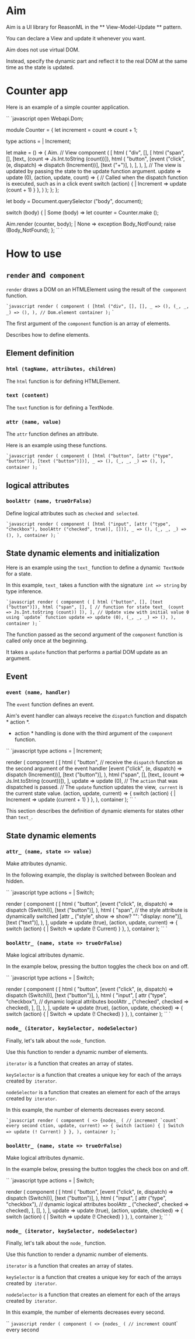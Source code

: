 # Aim

Aim is a UI library for ReasonML in the ** View-Model-Update ** pattern.

You can declare a View and update it whenever you want.

Aim does not use virtual DOM.

Instead, specify the dynamic part and reflect it to the real DOM at the same time as the state is updated.

# Counter app

Here is an example of a simple counter application.

`` `javascript
open Webapi.Dom;

module Counter = {
  let increment = count => count + 1;

  type actions =
    | Increment;

  let make = () => {
    Aim.
      // View
      component (
        [
          html (
            "div",
            [],
            [
              html ("span", [], [text_ (count => Js.Int.toString (count))]),
              html (
                "button",
                [event ("click", (e, dispatch) => dispatch (Increment))],
                [text ("+")],
              ),
            ],
          ),
        ],
        // The view is updated by passing the state to the update function argument.
        update => update (0),
        (action, update, count) => {
          // Called when the dispatch function is executed, such as in a click event
          switch (action) {
          | Increment => update (count + 1)
          }
        },
      )
    );
  };
};

let body = Document.querySelector ("body", document);

switch (body) {
| Some (body) =>
  let counter = Counter.make ();

  Aim.render (counter, body);
| None =>
  exception Body_NotFound;
  raise (Body_NotFound);
};
`` `

# How to use

## `render` and` component`

`render` draws a DOM on an HTMLElement using the result of the` component` function.

`` `javascript
render (
  component (
    [html ("div", [], [],
    _ => (),
    (_, _, _) => (),
  ),
  // Dom.element
  container
);
`` `

The first argument of the `component` function is an array of elements.

Describes how to define elements.

## Element definition

### `html (tagName, attributes, children)`

The `html` function is for defining HTMLElement.

### `text (content)`

The `text` function is for defining a TextNode.

### `attr (name, value)`

The `attr` function defines an attribute.

Here is an example using these functions.

`` `javascript
render (
  component (
    [html ("button", [attr ("type", "button")], [text ("button")])],
    _ => (),
    (_, _, _) => (),
  ),
  container
);
`` `

## logical attributes

### `boolAttr (name, trueOrFalse)`

Define logical attributes such as `checked` and` selected`.

`` `javascript
render (
  component (
    [html ("input", [attr ("type", "checkbox"), boolAttr ("checked", true)], [])],
    _ => (),
    (_, _, _) => (),
  ),
  container
);
`` `

## State dynamic elements and initialization

Here is an example using the `text_` function to define a dynamic` TextNode` for a state.

In this example, `text_` takes a function with the signature` int => string` by type inference.

`` `javascript
render (
  component (
    [
      html ("button", [], [text ("button")]),
      html ("span", [], [
        // function for state
        text_ (count => Js.Int.toString (count))
      ]),
    ],
    // Update view with initial value 0 using `update` function
    update => update (0),
    (_, _, _) => (),
  ),
  container
);
`` `

The function passed as the second argument of the `component` function is called only once at the beginning.

It takes a `update` function that performs a partial DOM update as an argument.

## Event

### `event (name, handler)`

The `event` function defines an event.

Aim's event handler can always receive the `dispatch` function and dispatch * action *.

* action * handling is done with the third argument of the `component` function.

`` `javascript
type actions =
  | Increment;

render (
  component (
    [
      html (
        "button",
        // receive the `dispatch` function as the second argument of the event handler
        [event ("click", (e, dispatch) => dispatch (Increment))],
        [text ("button")],
      ),
      html ("span", [], [text_ (count => Js.Int.toString (count))]),
    ],
    update => update (0),
    // The `action` that was dispatched is passed.
    // The `update` function updates the view,` current` is the current state value.
    (action, update, current) => {
      switch (action) {
      | Increment => update (current + 1)
      }
    },
  ),
  container
);
`` `

This section describes the definition of dynamic elements for states other than `text_`.

## State dynamic elements

### `attr_ (name, state => value)`

Make attributes dynamic.

In the following example, the display is switched between Boolean and hidden.

`` `javascript
type actions =
  | Switch;

render (
  component (
    [
      html (
        "button",
        [event ("click", (e, dispatch) => dispatch (Switch))],
        [text ("button")],
      ),
      html (
        "span",
        // the style attribute is dynamically switched
        [attr _ ("style", show => show? "": "display: none")],
        [text ("text")],
      ),
    ],
    update => update (true),
    (action, update, current) => {
      switch (action) {
      | Switch => update (! Current)
      }
    },
  ),
  container
);
`` `

### `boolAttr_ (name, state => trueOrFalse)`

Make logical attributes dynamic.

In the example below, pressing the button toggles the check box on and off.

`` `javascript
type actions =
  | Switch;

render (
  component (
    [
      html (
        "button",
        [event ("click", (e, dispatch) => dispatch (Switch))],
        [text ("button")],
      ),
      html (
        "input",
        [
          attr ("type", "checkbox"),
          // dynamic logical attributes
          boolAttr _ ("checked", checked => checked),
        ],
        [],
      ),
    ],
    update => update (true),
    (action, update, checked) => {
      switch (action) {
      | Switch => update (! Checked)
      }
    },
  ),
  container
);
`` `

### `node_ (iterator, keySelector, nodeSelector)`

Finally, let's talk about the `node_` function.

Use this function to render a dynamic number of elements.

`iterator` is a function that creates an array of states.

`keySelector` is a function that creates a unique key for each of the arrays created by` iterator`.

`nodeSelector` is a function that creates an element for each of the arrays created by` iterator`.

In this example, the number of elements decreases every second.

`` `javascript
render (
  component (
    <>
      {nodes_ (
         // increment `count` every second
         ction, update, current) => {
      switch (action) {
      | Switch => update (! Current)
      }
    },
  ),
  container
);
`` `

### `boolAttr_ (name, state => trueOrFalse)`

Make logical attributes dynamic.

In the example below, pressing the button toggles the check box on and off.

`` `javascript
type actions =
  | Switch;

render (
  component (
    [
      html (
        "button",
        [event ("click", (e, dispatch) => dispatch (Switch))],
        [text ("button")],
      ),
      html (
        "input",
        [
          attr ("type", "checkbox"),
          // dynamic logical attributes
          boolAttr _ ("checked", checked => checked),
        ],
        [],
      ),
    ],
    update => update (true),
    (action, update, checked) => {
      switch (action) {
      | Switch => update (! Checked)
      }
    },
  ),
  container
);
`` `

### `node_ (iterator, keySelector, nodeSelector)`

Finally, let's talk about the `node_` function.

Use this function to render a dynamic number of elements.

`iterator` is a function that creates an array of states.

`keySelector` is a function that creates a unique key for each of the arrays created by` iterator`.

`nodeSelector` is a function that creates an element for each of the arrays created by` iterator`.

In this example, the number of elements decreases every second.

`` `javascript
render (
  component (
    <>
      {nodes_ (
         // increment `count` every second
